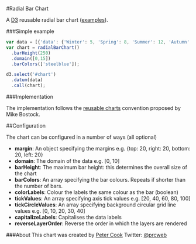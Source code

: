 #Radial Bar Chart

A [D3](http://d3js.org) reusable radial bar chart ([examples](http://prcweb.co.uk/radialbarchart/)).

###Simple example
```javascript
var data = [{'data': {'Winter': 5, 'Spring': 8, 'Summer': 12, 'Autumn': 9}}];
var chart = radialBarChart()
  .barHeight(250)
  .domain([0,15])
  .barColors(['steelblue']);

d3.select('#chart')
  .datum(data)
  .call(chart);
```

###Implementation

The implementation follows the [reusable charts](http://bost.ocks.org/mike/chart/) convention proposed by Mike Bostock.

##Configuration

The chart can be configured in a number of ways (all optional)

* **margin**: An object specifying the margins e.g. {top: 20, right: 20, bottom: 20, left: 20}
* **domain**: The domain of the data e.g. [0, 10]
* **barHeight**: The maximum bar height: this determines the overall size of the chart
* **barColors**: An array specifying the bar colours. Repeats if shorter than the number of bars.
* **colorLabels**: Colour the labels the same colour as the bar (boolean)
* **tickValues**: An array specifying axis tick values e.g. [20, 40, 60, 80, 100]
* **tickCircleValues**: An array specifying background circular grid line values e.g. [0, 10, 20, 30, 40]
* **capitalizeLabels**: Capitalises the data labels
* **reverseLayerOrder**: Reverse the order in which the layers are rendered

###About
This chart was created by [Peter Cook](http://prcweb.co.uk)
Twitter: [@prcweb](http://twitter.com/prcweb)
